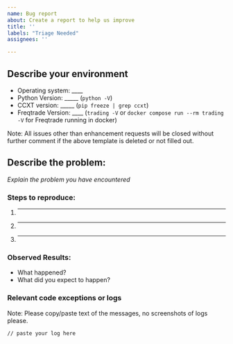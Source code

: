 ```yaml
---
name: Bug report
about: Create a report to help us improve
title: ''
labels: "Triage Needed"
assignees: ''

---
```

<!-- 
Have you searched for similar issues before posting it?

If you have discovered a bug in the bot, please [search the issue tracker](https://github.com/bot-app/trading/issues?q=is%3Aissue). 
If it hasn't been reported, please create a new issue.

Please do not use bug reports to request new features.
-->

## Describe your environment

  * Operating system: ____
  * Python Version: _____ (`python -V`)
  * CCXT version: _____ (`pip freeze | grep ccxt`)
  * Freqtrade Version: ____ (`trading -V` or `docker compose run --rm trading -V` for Freqtrade running in docker)
  
Note: All issues other than enhancement requests will be closed without further comment if the above template is deleted or not filled out.

## Describe the problem:

*Explain the problem you have encountered*

### Steps to reproduce:

  1. _____
  2. _____
  3. _____
  
### Observed Results:

  * What happened?
  * What did you expect to happen?

### Relevant code exceptions or logs

Note: Please copy/paste text of the messages, no screenshots of logs please.

  ```
  // paste your log here
  ```
